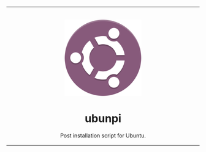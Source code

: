 <table>
  <tr>
    <td width="9999px" align="center">
      <p>
        <br>
        <img height="200" src="assets/logo.svg" alt="logo">
      </p>
      <h1>ubunpi</h1>
      <p>Post installation script for Ubuntu.</p>
    </td>
  </tr>
</table>
